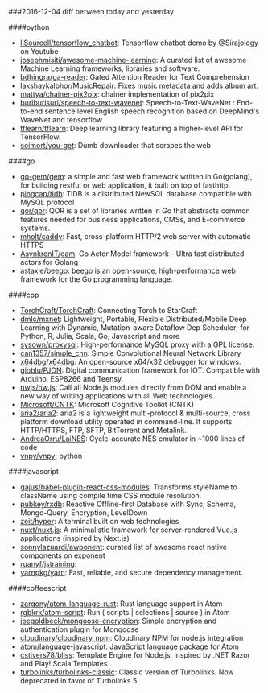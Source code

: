 ###2016-12-04
diff between today and yesterday

####python
* [llSourcell/tensorflow_chatbot](https://github.com/llSourcell/tensorflow_chatbot): Tensorflow chatbot demo by @Sirajology on Youtube
* [josephmisiti/awesome-machine-learning](https://github.com/josephmisiti/awesome-machine-learning): A curated list of awesome Machine Learning frameworks, libraries and software.
* [bdhingra/ga-reader](https://github.com/bdhingra/ga-reader): Gated Attention Reader for Text Comprehension
* [lakshaykalbhor/MusicRepair](https://github.com/lakshaykalbhor/MusicRepair):  Fixes music metadata and adds album art.
* [mattya/chainer-pix2pix](https://github.com/mattya/chainer-pix2pix): chainer implementation of pix2pix
* [buriburisuri/speech-to-text-wavenet](https://github.com/buriburisuri/speech-to-text-wavenet): Speech-to-Text-WaveNet : End-to-end sentence level English speech recognition based on DeepMind's WaveNet and tensorflow
* [tflearn/tflearn](https://github.com/tflearn/tflearn): Deep learning library featuring a higher-level API for TensorFlow.
* [soimort/you-get](https://github.com/soimort/you-get):  Dumb downloader that scrapes the web

####go
* [go-gem/gem](https://github.com/go-gem/gem): a simple and fast web framework written in Go(golang), for building restful or web application, it built on top of fasthttp.
* [pingcap/tidb](https://github.com/pingcap/tidb): TiDB is a distributed NewSQL database compatible with MySQL protocol
* [qor/qor](https://github.com/qor/qor): QOR is a set of libraries written in Go that abstracts common features needed for business applications, CMSs, and E-commerce systems.
* [mholt/caddy](https://github.com/mholt/caddy): Fast, cross-platform HTTP/2 web server with automatic HTTPS
* [AsynkronIT/gam](https://github.com/AsynkronIT/gam): Go Actor Model framework - Ultra fast distributed actors for Golang
* [astaxie/beego](https://github.com/astaxie/beego): beego is an open-source, high-performance web framework for the Go programming language.

####cpp
* [TorchCraft/TorchCraft](https://github.com/TorchCraft/TorchCraft): Connecting Torch to StarCraft
* [dmlc/mxnet](https://github.com/dmlc/mxnet): Lightweight, Portable, Flexible Distributed/Mobile Deep Learning with Dynamic, Mutation-aware Dataflow Dep Scheduler; for Python, R, Julia, Scala, Go, Javascript and more
* [sysown/proxysql](https://github.com/sysown/proxysql): High-performance MySQL proxy with a GPL license.
* [can1357/simple_cnn](https://github.com/can1357/simple_cnn): Simple Convolutional Neural Network Library
* [x64dbg/x64dbg](https://github.com/x64dbg/x64dbg): An open-source x64/x32 debugger for windows.
* [gioblu/PJON](https://github.com/gioblu/PJON): Digital communication framework for IOT. Compatible with Arduino, ESP8266 and Teensy.
* [nwjs/nw.js](https://github.com/nwjs/nw.js): Call all Node.js modules directly from DOM and enable a new way of writing applications with all Web technologies.
* [Microsoft/CNTK](https://github.com/Microsoft/CNTK): Microsoft Cognitive Toolkit (CNTK)
* [aria2/aria2](https://github.com/aria2/aria2): aria2 is a lightweight multi-protocol & multi-source, cross platform download utility operated in command-line. It supports HTTP/HTTPS, FTP, SFTP, BitTorrent and Metalink.
* [AndreaOrru/LaiNES](https://github.com/AndreaOrru/LaiNES): Cycle-accurate NES emulator in ~1000 lines of code
* [vnpy/vnpy](https://github.com/vnpy/vnpy): python

####javascript
* [gajus/babel-plugin-react-css-modules](https://github.com/gajus/babel-plugin-react-css-modules): Transforms styleName to className using compile time CSS module resolution.
* [pubkey/rxdb](https://github.com/pubkey/rxdb): Reactive Offline-first Database with Sync, Schema, Mongo-Query, Encryption, LevelDown
* [zeit/hyper](https://github.com/zeit/hyper): A terminal built on web technologies
* [nuxt/nuxt.js](https://github.com/nuxt/nuxt.js): A minimalistic framework for server-rendered Vue.js applications (inspired by Next.js)
* [sonnylazuardi/awponent](https://github.com/sonnylazuardi/awponent):  curated list of awesome react native components on exponent
* [ruanyf/jstraining](https://github.com/ruanyf/jstraining): 
* [yarnpkg/yarn](https://github.com/yarnpkg/yarn):  Fast, reliable, and secure dependency management.

####coffeescript
* [zargony/atom-language-rust](https://github.com/zargony/atom-language-rust): Rust language support in Atom
* [rgbkrk/atom-script](https://github.com/rgbkrk/atom-script):  Run ( scripts | selections | source ) in Atom
* [joegoldbeck/mongoose-encryption](https://github.com/joegoldbeck/mongoose-encryption): Simple encryption and authentication plugin for Mongoose
* [cloudinary/cloudinary_npm](https://github.com/cloudinary/cloudinary_npm): Cloudinary NPM for node.js integration
* [atom/language-javascript](https://github.com/atom/language-javascript): JavaScript language package for Atom
* [cstivers78/bliss](https://github.com/cstivers78/bliss): Template Engine for Node.js, inspired by .NET Razor and Play! Scala Templates
* [turbolinks/turbolinks-classic](https://github.com/turbolinks/turbolinks-classic): Classic version of Turbolinks. Now deprecated in favor of Turbolinks 5.
